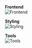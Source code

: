**Frontend**  
![Frontend](https://skillicons.dev/icons?i=react,typescript,nextjs)

**Styling**  
![Styling](https://skillicons.dev/icons?i=tailwindcss,css,html)

**Tools**  
![Tools](https://skillicons.dev/icons?i=figma,vscode,git)

